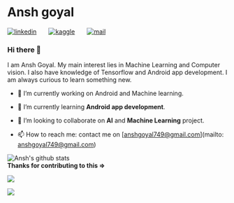 # Ansh goyal


[![linkedin](https://github.com/arpit-dwivedi/arpit-dwivedi.github.io/blob/master/assets/img/Webp.net-resizeimage.png)](https://www.linkedin.com/in/ansh-goyal-03936a191/)&nbsp;&nbsp;&nbsp;&nbsp;&nbsp;&nbsp;&nbsp;[![kaggle](https://github.com/arpit-dwivedi/arpit-dwivedi/blob/master/kaggle.png)](https://www.kaggle.com/codercop)&nbsp;&nbsp;&nbsp;&nbsp;&nbsp;&nbsp;&nbsp;[![mail](https://github.com/arpit-dwivedi/arpit-dwivedi/blob/master/m1.png)](mailto:anshgoyal749@gmail.com)


### Hi there 👋

I am Ansh Goyal. My main interest lies in Machine Learning and Computer vision. I also have knowledge of Tensorflow and Android app development. I am always curious to learn something new.


- 🔭 I’m currently working on Android and Machine learning.

- 🌱 I’m currently learning **Android app development**.

- 👯 I’m looking to collaborate on **AI** and **Machine Learning** project.

- 📫 How to reach me: contact me on [anshgoyal749@gmail.com](mailto: anshgoyal749@gmail.com)






![Ansh's github stats](https://github-readme-stats.vercel.app/api?username=anshgoyal1&show_icons=true&theme=tokyonight&count_private=true&show_icons=true)
<br/>**Thanks for contributing to this =>**

<img src = "https://github-readme-stats.vercel.app/api/top-langs/?username=anshgoyal1&include_all_commits=true&count_private=true&hide=css,java,html,typescript,jupyter notebook&theme=tokyonight">

![](https://komarev.com/ghpvc/?username=anshgoyal1&color=red)
